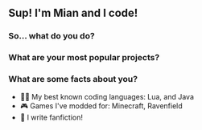 ## Sup! I'm Mian and I code!
### So... what do you do?

### What are your most popular projects?

### What are some facts about you?

- 🧑‍💻 My best known coding languages: Lua, and Java
- 🎮 Games I've modded for: Minecraft, Ravenfield
- 📝 I write fanfiction!
  
<!--
**MianReplicate/MianReplicate** is a ✨ _special_ ✨ repository because its `README.md` (this file) appears on your GitHub profile.

Here are some ideas to get you started:

- 🔭 I’m currently working on ...
- 🌱 I’m currently learning ...
- 👯 I’m looking to collaborate on ...
- 🤔 I’m looking for help with ...
- 💬 Ask me about ...
- 📫 How to reach me: ...
- 😄 Pronouns: ...
- ⚡ Fun fact: ...
-->
